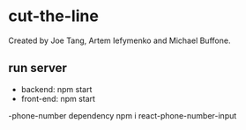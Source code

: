 # cut-the-line

Created by Joe Tang, Artem Iefymenko and Michael Buffone.

## run server

- backend: npm start
- front-end: npm start

-phone-number dependency
npm i react-phone-number-input
